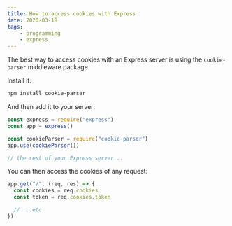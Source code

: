 ```yaml
---
title: How to access cookies with Express
date: 2020-03-18
tags:
    - programming
    - express
---
```

The best way to access cookies with an Express server is using the `cookie-parser` middleware package.

Install it:

```bash
npm install cookie-parser
```

And then add it to your server:

```jsx
const express = require("express")
const app = express()

const cookieParser = require("cookie-parser")
app.use(cookieParser())

// the rest of your Express server...
```

You can then access the cookies of any request:

```jsx
app.get("/", (req, res) => {
  const cookies = req.cookies
  const token = req.cookies.token

  // ...etc
})
```
